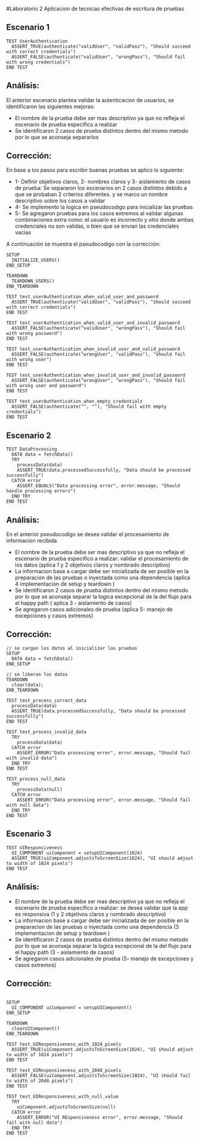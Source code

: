 #Laboratorio 2 Aplicacion de tecnicas efectivas de escritura de pruebas

## Escenario 1
```
TEST UserAuthentication
  ASSERT_TRUE(authenticate("validUser", "validPass"), "Should succeed with correct credentials")
  ASSERT_FALSE(authenticate("validUser", "wrongPass"), "Should fail with wrong credentials")
END TEST
```
## Análisis:

El anterior escenario plantea validar la  autenticacion de usuarios,  se identificaron las siguientes mejoras:
- El nombre de la prueba debe ser mas descriptivo ya que no refleja el escenario de prueba especifico a realizar
- Se identificaron 2 casos de prueba distintos dentro del mismo metodo por lo que se aconseja separarlos

## Corrección:
En base a los pasos para escribir buenas pruebas se aplico lo siguiente:

- 1- Definir objetivos claros, 2- nombres claros y 3- aislamiento de casos de prueba: Se separaron los escenarios en 2 casos distintos debido a que se probaban 2 criterios diferentes. y  se marco un nombre descriptivo sobre los casos a validar 
- 4- Se implemento la logica en pseudocodigo para inicializar las pruebas 
- 5- Se agregaron pruebas para  los casos extremos al validar algunas combinaciones extra como: el usuario es incorrecto y otro donde ambas credenciales no son validas, o bien que se envian las credenciales vacias

 A continuación se muestra el pseudocodigo con la corrección:
```
SETUP
  INITIALIZE_USERS()
END_SETUP

TEARDOWN
  TEARDOWN_USERS()
END_TEARDOWN

TEST test_userAuthentication_when_valid_user_and_password
  ASSERT_TRUE(authenticate("validUser", "validPass"), "Should succeed with correct credentials")  
END TEST

TEST test_userAuthentication_when_valid_user_and_invalid_password
  ASSERT_FALSE(authenticate("validUser", "wrongPass"), "Should fail with wrong password")
END TEST

TEST test_userAuthentication_when_invalid_user_and_valid_password
  ASSERT_FALSE(authenticate("wrongUser", "validPass"), "Should fail with wrong user")
END TEST

TEST test_userAuthentication_when_invalid_user_and_invalid_password
  ASSERT_FALSE(authenticate("wrongUser", "wrongPass"), "Should fail with wrong user and password")
END TEST

TEST test_userAuthentication_when_empty_credentials
  ASSERT_FALSE(authenticate("", ""), "Should fail with empty credentials")
END TEST
```


## Escenario 2

```
TEST DataProcessing
  DATA data = fetchData()
  TRY
    processData(data)
    ASSERT_TRUE(data.processedSuccessfully, "Data should be processed successfully")
  CATCH error
    ASSERT_EQUALS("Data processing error", error.message, "Should handle processing errors")
  END TRY
END TEST
```

## Análisis:
En el anterior pseudocodigo se desea validar el procesamiento de informacion recibida
- El nombre de la prueba debe ser mas descriptivo ya que no refleja el escenario de prueba especifico a realizar: validar el procesamiento de los datos (aplica 1 y 2 objetivos claros y nombrado descriptivo)
- La informacion base a cargar debe ser inicializada de ser posible en la preparacion de las pruebas o inyectada como una dependencia (aplica 4 implementacion de setup y teardown )
- Se identificaron 2 casos de prueba distintos dentro del mismo metodo por lo que se aconseja separar la logica excepcional de la del flujo para el happy path ( aplica 3 - aislamiento de casos)
- Se agregaron casos adicionales de prueba (aplica 5- manejo de excepciones y casos extremos)


## Corrección:
```
// se cargan los datos al inicializar las pruebas
SETUP
  DATA data = fetchData()
END_SETUP

// se liberan los datos
TEARDOWN
  clear(data);
END_TEARDOWN
  
TEST test_process_correct_data  
  processData(data)
  ASSERT_TRUE(data.processedSuccessfully, "Data should be processed successfully")
END TEST

TEST test_process_invalid_data
  TRY
    processData(data)
  CATCH error
    ASSERT_ERROR("Data processing error", error.message, "Should fail with invalid data")
  END TRY
END TEST

TEST process_null_data
  TRY
    processData(null)
  CATCH error
    ASSERT_ERROR("Data processing error", error.message, "Should fail with null data")
  END TRY
END TEST
```


## Escenario 3

```
TEST UIResponsiveness
  UI_COMPONENT uiComponent = setupUIComponent(1024)
  ASSERT_TRUE(uiComponent.adjustsToScreenSize(1024), "UI should adjust to width of 1024 pixels")
END TEST
```

## Análisis:

- El nombre de la prueba debe ser mas descriptivo ya que no refleja el escenario de prueba especifico a realizar: se desea validar que la app es responsiva (1 y 2 objetivos claros y nombrado descriptivo)
- La informacion base a cargar debe ser inicializada de ser posible en la preparacion de las pruebas o inyectada como una dependencia (3 implementacion de setup y teardown )
- Se identificaron 2 casos de prueba distintos dentro del mismo metodo por lo que se aconseja separar la logica excepcional de la del flujo para el happy path (3 - aislamiento de casos)
- Se agregaron casos adicionales de prueba (5- manejo de excepciones y casos extremos)


## Corrección:
```

SETUP
  UI_COMPONENT uiComponent = setupUIComponent()
END_SETUP

TEARDOWN
  clearUIComponent()
END_TEARDOWN

TEST test_UIResponsiveness_with_1024_pixels
  ASSERT_TRUE(uiComponent.adjustsToScreenSize(1024), "UI should adjust to width of 1024 pixels")
END TEST

TEST test_UIResponsiveness_with_2048_pixels
  ASSERT_FALSE(uiComponent.adjustsToScreenSize(1024), "UI should fail to width of 2048 pixels")
END TEST

TEST test_UIResponsiveness_with_null_value
  TRY
    uiComponent.adjustsToScreenSize(null)
  CATCH error
    ASSERT_ERROR("UI REsponsiveness error", error.message, "Should fail with null data")
  END TRY
END TEST

```


